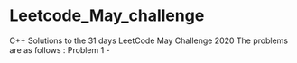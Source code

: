 # Leetcode_May_challenge
C++
Solutions to the 31 days LeetCode May Challenge 2020
The problems are as follows :
Problem 1 - 
